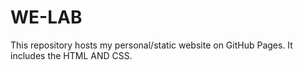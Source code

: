 # WE-LAB
This repository hosts my personal/static website on GitHub Pages. It includes the HTML AND CSS.
